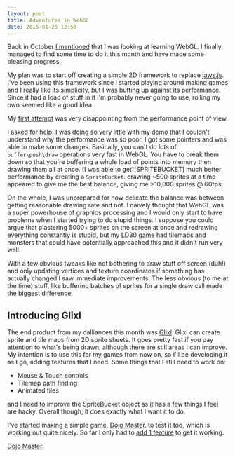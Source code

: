 ```yaml
---
layout: post
title: Adventures in WebGL
date: 2015-01-26 12:50
---
```


Back in October [I mentioned][POST] that I was looking at learning WebGL. I finally managed to find some time to do it this month
and have made some pleasing progress.

My plan was to start off creating a simple 2D framework to replace [jaws.js][JAWS]. I've been using this framework since I started
playing around making games and I really like its simplicity, but I was butting up against its performance. Since it had a load of
stuff in it I'm probably never going to use, rolling my own seemed like a good idea.

My [first attempt][GLIXL_TEST] was very disappointing from the performance point of view.

[I asked for help][STACKOVERFLOW]. I was doing so very little with my demo that I couldn't understand why the performance was so poor.
I got some pointers and was able to make some changes. Basically, you can't do lots of `buffer\push\draw` operations very fast in WebGL.
You have to break them down so that you're buffering a whole load of points into memory then drawing them all at once. [I was able to get][SPRITEBUCKET]
much better performance by creating a `SpriteBucket`. drawing ~500 sprites at a time appeared to give me the best balance, 
giving me >10,000 sprites @ 60fps.

On the whole, I was unprepared for how delicate the balance was between getting reasonable drawing rate and not. I naively thought that
WebGL was a super powerhouse of graphics processing and I would only start to have problems when I started trying to do stupid things. I
suppose you could argue that plastering 5000+ sprites on the screen at once and redrawing everything constantly is stupid, but my 
[LD30 game][LD30] had tilemaps and monsters that could have potentially approached this and it didn't run very well.

With a few obvious tweaks like not bothering to draw stuff off screen (duh!) and only updating vertices and texture coordinates if something
has actually changed I saw immediate improvements. The less obvious (to me at the time) stuff, like buffering batches of sprites for a
single draw call made the biggest difference.

## Introducing Glixl

The end product from my dalliances this month was [Glixl][GLIXL]. Glixl can create sprite and tile maps from 2D sprite sheets. It goes
pretty fast if you pay attention to what's being drawn, although there are still areas I can improve. My intention is to use this for
my games from now on, so I'll be developing it as I go, adding features that I need. Some things that I still need to work on:

* Mouse & Touch controls
* Tilemap path finding
* Animated tiles

and I need to improve the SpriteBucket object as it has a few things I feel are hacky. Overall though, it does exactly what I want it to do.

I've started making a simple game, [Dojo Master][DOJOMASTER]. to test it too, which is working out quite nicely. So far I only had to [add 1 feature][CFC7691] to get it working.

[Dojo Master][DOJOMASTER].




[POST]: http://www.subdimension.co.uk/2014/10/21/webgl.html
[JAWS]: http://jawsjs.com/
[GLIXL_TEST]: http://games.subdimension.co.uk/webgl/unoptimized.html
[GLIXL_TEST]: http://games.subdimension.co.uk/webgl/optimized.html
[STACKOVERFLOW]: http://stackoverflow.com/questions/27905214/why-is-my-simple-webgl-demo-so-slow
[LD30]: http://games.subdimension.co.uk/LD30/
[GLIXL]: https://github.com/MalphasWats/glixl
[CFC7691]: https://github.com/MalphasWats/glixl/commit/cfc7691f49d6a4b3d2efb2d35dd22b1b834ac1e0
[DOJOMASTER]: http://games.subdimension.co.uk/DojoMaster/